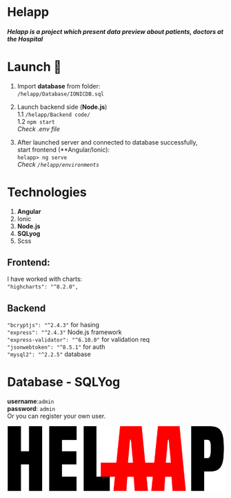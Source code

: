 # Helapp
 
##### Helapp is a project which present data preview about patients, doctors at the Hospital

# Launch :rocket:

1. Import **database** from folder:  
    ``/helapp/Database/IONICDB.sql``
2. Launch backend side (**Node.js**)  
    1.1 ``/helapp/Backend code/``  
    1.2 ``npm start``  
    *Check .env file*

3. After launched server and connected to database successfully,  
   start frontend (**Angular/Ionic):  
    ``helapp> ng serve``  
    *Check ``/helapp/environments``*
    

# Technologies
1. **Angular**
2. Ionic
3. **Node.js**
4. **SQLyog**
5. Scss

## Frontend:  
I have worked with charts:  
``"highcharts": "^8.2.0",``

## Backend
``"bcryptjs": "^2.4.3"`` for hasing  
``"express": "^2.4.3"`` Node.js framework  
``"express-validator": "^6.10.0"`` for validation req  
``"jsonwebtoken": "^8.5.1"`` for auth  
``"mysql2": "^2.2.5"`` database
    

# Database - SQLYog  
**username**:``admin``  
**password**: ``admin``  
Or you can register your own user.

![alt text](https://github.com/zarija-gavrilovic/Helapp/blob/master/baner.png?raw=true)
